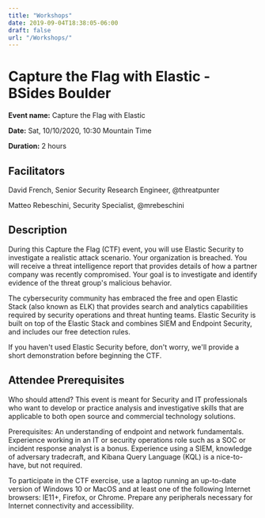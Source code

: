 ```yaml
---
title: "Workshops"
date: 2019-09-04T18:38:05-06:00
draft: false
url: "/Workshops/"
---
```


# Capture the Flag with Elastic - BSides Boulder

**Event name:** Capture the Flag with Elastic

**Date:** Sat, 10/10/2020, 10:30 Mountain Time

**Duration:** 2 hours

## Facilitators

David French, Senior Security Research Engineer, @threatpunter

Matteo Rebeschini, Security Specialist, @mrebeschini

## Description

During this Capture the Flag (CTF) event, you will use Elastic Security to investigate a realistic attack scenario. Your organization is breached. You will receive a threat intelligence report that provides details of how a partner company was recently compromised. Your goal is to investigate and identify evidence of the threat group's malicious behavior.

The cybersecurity community has embraced the free and open Elastic Stack (also known as ELK) that provides search and analytics capabilities required by security operations and threat hunting teams. Elastic Security is built on top of the Elastic Stack and combines SIEM and Endpoint Security, and includes our free detection rules.

If you haven't used Elastic Security before, don't worry, we'll provide a short demonstration before beginning the CTF.

## Attendee Prerequisites

Who should attend? This event is meant for Security and IT professionals who want to develop or practice analysis and investigative skills that are applicable to both open source and commercial technology solutions.

Prerequisites: An understanding of endpoint and network fundamentals. Experience working in an IT or security operations role such as a SOC or incident response analyst is a bonus. Experience using a SIEM, knowledge of adversary tradecraft, and Kibana Query Language (KQL) is a nice-to-have, but not required.

To participate in the CTF exercise, use a laptop running an up-to-date version of Windows 10 or MacOS and at least one of the following Internet browsers: IE11+, Firefox, or Chrome. Prepare any peripherals necessary for Internet connectivity and accessibility.
